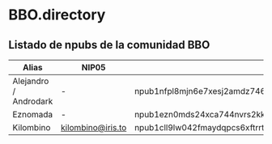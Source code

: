 # BBO.directory
## Listado de npubs de la comunidad BBO
| Alias                     | NIP05                      | Npub                                                          |
| ------------------------- | -------------              |---------------------------------------------------------------|
| Alejandro / Androdark     | -                          |npub1nfpl8mjn6e7xesj2amdz7464frdn2tmqlzuan97wx25et0f48evszsjspn|
| Eznomada                  | -                          |npub1ezn0mds24xca744nvrs2kkhpfhnvju92cg62avfgz7sc35xuzdgqlesxpt|
| Kilombino                 | kilombino@iris.to          |npub1cll9lw042fmaydqpcs6xftrrtgx0nfaljclc5ve2n74k5wngntpqen3945|
